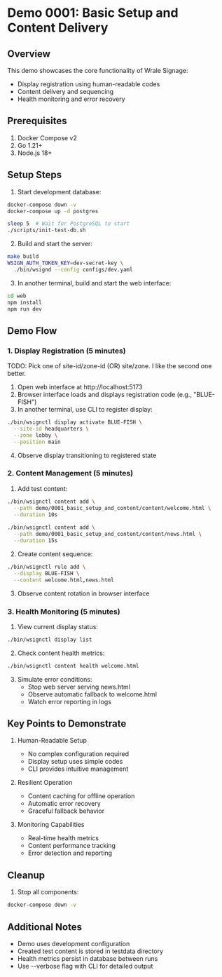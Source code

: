 # Demo 0001: Basic Setup and Content Delivery

## Overview

This demo showcases the core functionality of Wrale Signage:
- Display registration using human-readable codes
- Content delivery and sequencing
- Health monitoring and error recovery

## Prerequisites

1. Docker Compose v2
2. Go 1.21+
3. Node.js 18+

## Setup Steps

1. Start development database:
```bash
docker-compose down -v
docker-compose up -d postgres

sleep 5  # Wait for PostgreSQL to start
./scripts/init-test-db.sh
```

2. Build and start the server:
```bash
make build
WSIGN_AUTH_TOKEN_KEY=dev-secret-key \
  ./bin/wsignd --config configs/dev.yaml
```

3. In another terminal, build and start the web interface:
```bash
cd web
npm install
npm run dev
```

## Demo Flow

### 1. Display Registration (5 minutes)

TODO: Pick one of site-id/zone-id (OR) site/zone. I like the second one better.

1. Open web interface at http://localhost:5173
2. Browser interface loads and displays registration code (e.g., "BLUE-FISH")
3. In another terminal, use CLI to register display:
```bash
./bin/wsignctl display activate BLUE-FISH \
  --site-id headquarters \
  --zone lobby \
  --position main
```
4. Observe display transitioning to registered state

### 2. Content Management (5 minutes)

1. Add test content:
```bash
./bin/wsignctl content add \
  --path demo/0001_basic_setup_and_content/content/welcome.html \
  --duration 10s
  
./bin/wsignctl content add \
  --path demo/0001_basic_setup_and_content/content/news.html \
  --duration 15s
```

2. Create content sequence:
```bash
./bin/wsignctl rule add \
  --display BLUE-FISH \
  --content welcome.html,news.html
```

3. Observe content rotation in browser interface

### 3. Health Monitoring (5 minutes)

1. View current display status:
```bash
./bin/wsignctl display list
```

2. Check content health metrics:
```bash
./bin/wsignctl content health welcome.html
```

3. Simulate error conditions:
   - Stop web server serving news.html
   - Observe automatic fallback to welcome.html
   - Watch error reporting in logs

## Key Points to Demonstrate

1. Human-Readable Setup
   - No complex configuration required
   - Display setup uses simple codes
   - CLI provides intuitive management

2. Resilient Operation  
   - Content caching for offline operation
   - Automatic error recovery
   - Graceful fallback behavior

3. Monitoring Capabilities
   - Real-time health metrics
   - Content performance tracking
   - Error detection and reporting

## Cleanup

1. Stop all components:
```bash
docker-compose down -v
```

## Additional Notes

- Demo uses development configuration
- Created test content is stored in testdata directory
- Health metrics persist in database between runs
- Use --verbose flag with CLI for detailed output
